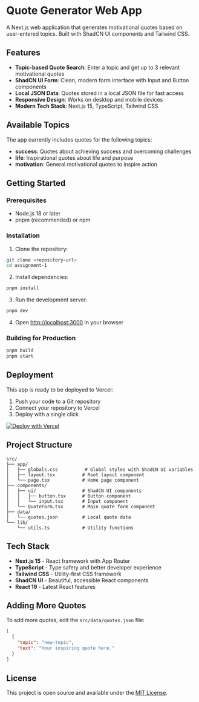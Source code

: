 # Quote Generator Web App

A Next.js web application that generates motivational quotes based on user-entered topics. Built with ShadCN UI components and Tailwind CSS.

## Features

- **Topic-based Quote Search**: Enter a topic and get up to 3 relevant motivational quotes
- **ShadCN UI Form**: Clean, modern form interface with Input and Button components  
- **Local JSON Data**: Quotes stored in a local JSON file for fast access
- **Responsive Design**: Works on desktop and mobile devices
- **Modern Tech Stack**: Next.js 15, TypeScript, Tailwind CSS

## Available Topics

The app currently includes quotes for the following topics:
- **success**: Quotes about achieving success and overcoming challenges
- **life**: Inspirational quotes about life and purpose
- **motivation**: General motivational quotes to inspire action

## Getting Started

### Prerequisites
- Node.js 18 or later
- pnpm (recommended) or npm

### Installation

1. Clone the repository:
```bash
git clone <repository-url>
cd assignment-1
```

2. Install dependencies:
```bash
pnpm install
```

3. Run the development server:
```bash
pnpm dev
```

4. Open [http://localhost:3000](http://localhost:3000) in your browser

### Building for Production

```bash
pnpm build
pnpm start
```

## Deployment

This app is ready to be deployed to Vercel:

1. Push your code to a Git repository
2. Connect your repository to Vercel
3. Deploy with a single click

[![Deploy with Vercel](https://vercel.com/button)](https://vercel.com/new)

## Project Structure

```
src/
├── app/
│   ├── globals.css          # Global styles with ShadCN UI variables
│   ├── layout.tsx          # Root layout component
│   └── page.tsx            # Home page component
├── components/
│   ├── ui/                 # ShadCN UI components
│   │   ├── button.tsx      # Button component
│   │   └── input.tsx       # Input component
│   └── QuoteForm.tsx       # Main quote form component
├── data/
│   └── quotes.json         # Local quote data
└── lib/
    └── utils.ts            # Utility functions
```

## Tech Stack

- **Next.js 15** - React framework with App Router
- **TypeScript** - Type safety and better developer experience
- **Tailwind CSS** - Utility-first CSS framework
- **ShadCN UI** - Beautiful, accessible React components
- **React 19** - Latest React features

## Adding More Quotes

To add more quotes, edit the `src/data/quotes.json` file:

```json
[
  {
    "topic": "new-topic",
    "text": "Your inspiring quote here."
  }
]
```

## License

This project is open source and available under the [MIT License](LICENSE).
